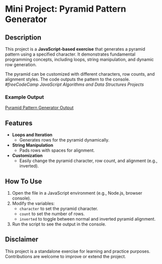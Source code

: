 # Mini Project: Pyramid Pattern Generator

## Description

This project is a **JavaScript-based exercise** that generates a pyramid pattern using a specified character. It demonstrates fundamental programming concepts, including loops, string manipulation, and dynamic row generation.

The pyramid can be customized with different characters, row counts, and alignment styles. The code outputs the pattern to the console. _#freeCodeCamp JavaScript Algorithms and Data Structures Projects_

### Example Output

[Pyramid Pattern Generator Output](\assets\output.png)

## Features

-   **Loops and Iteration**
    -   Generates rows for the pyramid dynamically.
-   **String Manipulation**
    -   Pads rows with spaces for alignment.
-   **Customization**
    -   Easily change the pyramid character, row count, and alignment (e.g., inverted).

## How To Use

1. Open the file in a JavaScript environment (e.g., Node.js, browser console).
2. Modify the variables:
    - `character` to set the pyramid character.
    - `count` to set the number of rows.
    - `inverted` to toggle between normal and inverted pyramid alignment.
3. Run the script to see the output in the console.

## Disclaimer

This project is a standalone exercise for learning and practice purposes. Contributions are welcome to improve or extend the project.
